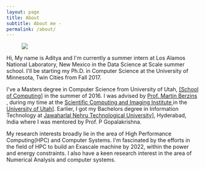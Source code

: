 ```yaml
---
layout: page
title: About
subtitle: About me -
permalink: /about/
---
```


<div class="pretty-links">
</div>
<p>
<figure class="site-profile">
    <img src="{{ site.baseurl }}/assets/img/profile.jpg">
</figure>

Hi, My name is Aditya and I'm currently a summer intern at Los Alamos National Laboratory, New Mexico in the Data Science at Scale summer school. 
I'll be starting my Ph.D. in Computer Science at the University of Minnesota, Twin Cities from Fall 2017.
</p>

<p>
I've a Masters degree in Computer Science from University of Utah, <a href ="www.cs.utah.edu">[School of Computing]</a> in the summer 
of 2016. I was advised by <a href = "http://sci.utah.edu/people/mb.html">Prof. Martin Berzins</a> , during my time at the 
<a href = "sci.utah.edu">Scientific Computing and Imaging Institute </a> in the <a href="utah.edu">University of Utah]</a>. 
Earlier, I got my Bachelors degree in Information Technology at <a href = "http://jntuh.ac.in/">Jawaharlal Nehru Technological University]</a>, Hyderabad, India where I was mentored by Prof. P Gopalakrishna.
</p>

<p>
My research interests broadly lie in the area of High Performance Computing(HPC) and Computer Systems. I'm fascinated by the efforts in the field of HPC to build an Exascale machine by 2022, within the power and energy constraints. I also have a keen research interest in the area of Numerical Analysis and computer systems.
</p>
</div>

